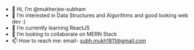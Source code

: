 - 👋 Hi, I’m @mukherjee-subham
- 👀 I’m interested in Data Structures and Algorithms and good looking web dev :)
- 🌱 I’m currently learning ReactJS
- 💞️ I’m looking to collaborate on MERN Stack 
- 📫 How to reach me: email- subh.mukh1811@gmail.com


